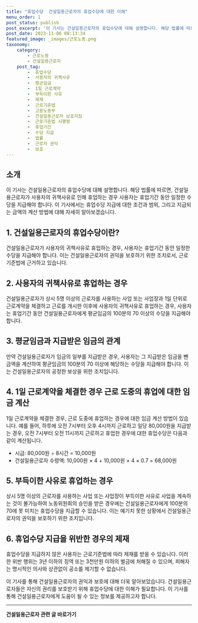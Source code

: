 ```yaml
---
title: "휴업수당  건설일용근로자의 휴업수당에 대한 이해"
menu_order: 1
post_status: publish
post_excerpt: '이 기사는 건설일용근로자의 휴업수당에 대해 설명합니다. 해당 법률에 따르면, 건설일용근로자가 사용자의 귀책사유로 인해 휴업하는 경우 사용자는 휴업기간 동안 일정한 수당을 지급해야 합니다. 이 기사에서는 휴업수당 지급에 대한 조건과 범위, 그리고 지급되는 금액의 계산 방법에 대해 자세히 알아보겠습니다.'
post_date: 2023-11-06 08:13:34
featured_image: _images/근로노동.png
taxonomy:
    category:
        - 근로노동
        - 건설일용근로자
    post_tag:
        -  휴업수당
        -  사용자의 귀책사유
        -  평균임금
        -  1일 근로계약
        -  부득이한 사유
        -  제재
        -  근로기준법
        -  고용노동부
        -  건설일용근로자 보호지침
        -  근로기준법 시행령
        -  휴업기간
        -  수당 지급
        -  법률
        -  근로자 권익
        -  보호
---
```



## 소개
이 기사는 건설일용근로자의 휴업수당에 대해 설명합니다. 해당 법률에 따르면, 건설일용근로자가 사용자의 귀책사유로 인해 휴업하는 경우 사용자는 휴업기간 동안 일정한 수당을 지급해야 합니다. 이 기사에서는 휴업수당 지급에 대한 조건과 범위, 그리고 지급되는 금액의 계산 방법에 대해 자세히 알아보겠습니다.

## 1. 건설일용근로자의 휴업수당이란?
건설일용근로자가 사용자의 귀책사유로 휴업하는 경우, 사용자는 휴업기간 동안 일정한 수당을 지급해야 합니다. 이는 건설일용근로자의 권익을 보호하기 위한 조치로서, 근로기준법에 근거하고 있습니다.

## 2. 사용자의 귀책사유로 휴업하는 경우
건설일용근로자가 상시 5명 이상의 근로자를 사용하는 사업 또는 사업장과 1일 단위로 근로계약을 체결하고 근로를 개시한 이후에 사용자의 귀책사유로 휴업하는 경우, 사용자는 휴업기간 동안 건설일용근로자에게 평균임금의 100분의 70 이상의 수당을 지급해야 합니다.

## 3. 평균임금과 지급받은 임금의 관계
만약 건설일용근로자가 임금의 일부를 지급받은 경우, 사용자는 그 지급받은 임금을 뺀 금액을 계산하여 평균임금의 100분의 70 이상에 해당하는 수당을 지급해야 합니다. 이는 건설일용근로자의 공정한 보상을 위한 조치입니다.

## 4. 1일 근로계약을 체결한 경우 근로 도중의 휴업에 대한 임금 계산
1일 근로계약을 체결한 경우, 근로 도중에 휴업하는 경우에 대한 임금 계산 방법이 있습니다. 예를 들어, 하루에 오전 7시부터 오후 4시까지 근로하고 일당 80,000원을 지급받는 경우, 오전 7시부터 오전 11시까지 근로하고 휴업한 경우에 대한 휴업수당은 다음과 같이 계산됩니다.

- 시급: 80,000원 ÷ 8시간 = 10,000원
- 건설일용근로자 수령액: 10,000원 × 4 + 10,000원 × 4 × 0.7 = 68,000원

## 5. 부득이한 사유로 휴업하는 경우
상시 5명 이상의 근로자를 사용하는 사업 또는 사업장이 부득이한 사유로 사업을 계속하는 것이 불가능하여 노동위원회의 승인을 받은 경우에는 건설일용근로자에게 100분의 70에 못 미치는 휴업수당을 지급할 수 있습니다. 이는 예기치 못한 상황에서 건설일용근로자의 권익을 보호하기 위한 조치입니다.

## 6. 휴업수당 지급을 위반한 경우의 제재
휴업수당을 지급하지 않은 사용자는 근로기준법에 따라 제재를 받을 수 있습니다. 이러한 위반 행위는 3년 이하의 징역 또는 3천만원 이하의 벌금에 처해질 수 있으며, 피해자는 명시적인 의사와 상관없이 공소를 제기할 수 없습니다.

이 기사를 통해 건설일용근로자의 권익과 보호에 대해 더욱 알아보았습니다. 건설일용근로자들은 자신의 권리를 보호받기 위해 휴업수당에 대한 이해가 필요합니다. 이 기사를 통해 건설일용근로자에게 도움이 될 수 있는 정보를 제공하고자 합니다.
<!-- wp:separator -->
<hr class="wp-block-separator has-alpha-channel-opacity"/>
<!-- /wp:separator -->

<!-- wp:group {"backgroundColor":"base","layout":{"type":"constrained"}} -->
<div class="wp-block-group has-base-background-color has-background"><!-- wp:paragraph {"align":"center","fontSize":"medium"} -->
<p class="has-text-align-center has-large-font-size"><strong>건설일용근로자 관련 글 바로가기</strong></p>
<!-- /wp:paragraph -->


<!-- wp:latest-posts
{"categories":[{"id":9606,"count":19,"description":"","link":"https://uknowlaw.com/category/%ea%b1%b4%ec%84%a4%ec%9d%bc%ec%9a%a9%ea%b7%bc%eb%a1%9c%ec%9e%90/","name":"건설일용근로자","slug":"건설일용근로자","taxonomy":"category","parent":0,"meta":[],"_links":{"self":[{"href":"https://uknowlaw.com/wp-json/wp/v2/categories/9606"}],"collection":[{"href":"https://uknowlaw.com/wp-json/wp/v2/categories"}],"about":[{"href":"https://uknowlaw.com/wp-json/wp/v2/taxonomies/category"}],"wp:post_type":[{"href":"https://uknowlaw.com/wp-json/wp/v2/posts?categories=9606"}],"curies":[{"name":"wp","href":"https://api.w.org/{rel}","templated":true}]}}]} /--></div>
<!-- /wp:group -->